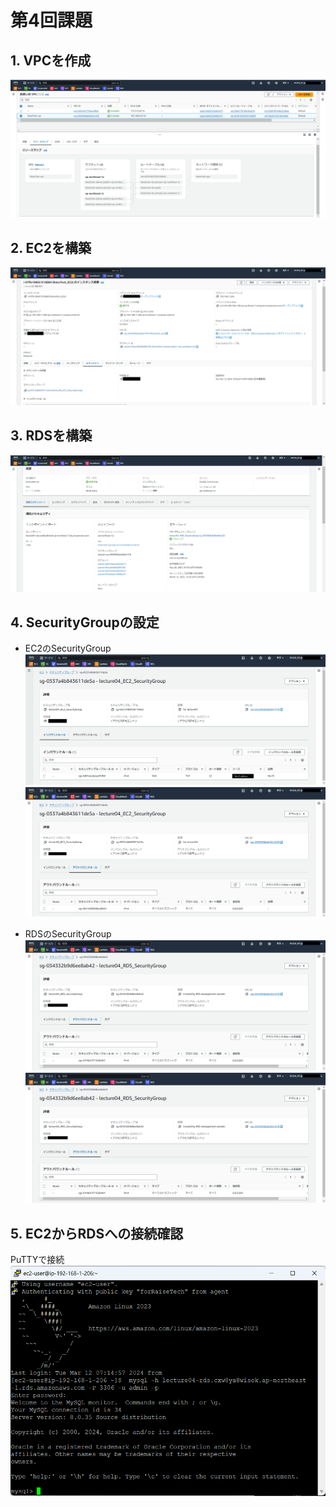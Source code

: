 # 第4回課題
## 1. VPCを作成
  ![VPC](images/lecture04imgs/VPCsummary.png)
## 2. EC2を構築
  ![EC2概要](images/lecture04imgs/EC2summary.png)
## 3. RDSを構築
  ![RDS概要](images/lecture04imgs/RDSsummary.png)
## 4. SecurityGroupの設定
  - EC2のSecurityGroup  
  ![EC2インバウンド](images/lecture04imgs/EC2SecurityGroup_inbound.png)
  ![EC2アウトバウンド](images/lecture04imgs/EC2SecurityGroup_outbound.png)
  
  - RDSのSecurityGroup  
  ![RDSインバウンド](images/lecture04imgs/RDSSecurityGroup_outbound.png)
  ![RDアウトバウンド](images/lecture04imgs/RDSSecurityGroup_outbound.png)
## 5. EC2からRDSへの接続確認
  PuTTYで接続  
  ![RDS接続確認](images/lecture04imgs/RDSconnect.png)
